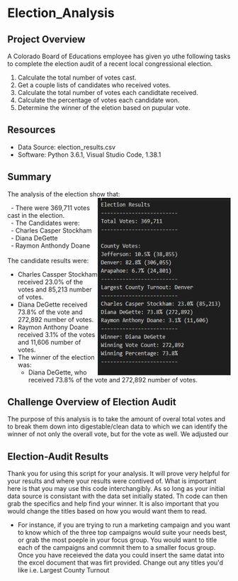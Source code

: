 # Election_Analysis

## Project Overview
A Colorado Board of Educations employee has given yo uthe following tasks to complete the election audit of a recent local congressional election.

1. Calculate the total number of votes cast.
2. Get a couple lists of candidates who received votes.
3. Calculate the total number of votes each candidtate received.
4. Calculate the percentage of votes each candidate won.
5. Determine the winner of the eletion based on pupular vote.

## Resources
- Data Source: election_results.csv
- Software: Python 3.6.1, Visual Studio Code, 1.38.1

## Summary
The analysis of the election show that:<br><img align="right" width="300" height="400" src="https://github.com/ChristianShada/Election_Analysis/blob/main/Election_results.PNG">
                                                                                                                         
&nbsp;&nbsp;- There were 369,711 votes cast in the election.<br>
&nbsp;&nbsp;- The Candidates were:<br>
&nbsp;&nbsp;- Charles Casper Stockham<br>
&nbsp;&nbsp;- Diana DeGette<br>
&nbsp;&nbsp;- Raymon Anthondy Doane<br>
<br>
 The candidate results were:<br>
  - Charles Cassper Stockham received 23.0% of the votes and 85,213 number of votes.
  - Diana DeGette received 73.8% of the vote and 272,892 number of votes.
  - Raymon Anthony Doane received 3.1% of the votes and 11,606 number of votes.
- The winner of the election was:
  - Diana DeGette, who received 73.8% of the vote and 272,892 number of votes.

## Challenge Overview of Election Audit
The purpose of this analysis is to take the amount of overal total votes and to break them down into digestable/clean data to which we can identify the winner of not only the overall vote, but for the vote as well. We adjusted our 

## Election-Audit Results
Thank you for using this script for your analysis. It will prove very helpful for your results and where your results were contived of. What is important here is that you may use this code interchangibly. As so long as your initial data source is consistant with the data set initially stated. Th code can then grab the specifics and help find your winner. It is also important that you would change the titles based on how you would want them to read. 
- For instance, if you are trying to run a marketing campaign and you want to know which of the three top campaigns would suite your needs best, or grab the most poeple in your focus group. You would want to title each of the campaigns and commnit them to a smaller focus group. Once you have receieved the data you could insert the same datat into the excel document that was firt provided. Change out any titles you'd like i.e. Largest County Turnout
